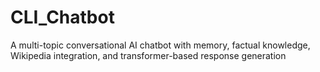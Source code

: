 # CLI_Chatbot
A multi-topic conversational AI chatbot with memory, factual knowledge, Wikipedia integration, and transformer-based response generation
